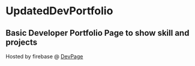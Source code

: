 # UpdatedDevPortfolio

## Basic Developer Portfolio Page to show skill and projects

Hosted by firebase @ [DevPage](http://joshshearer.org)
